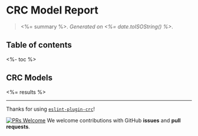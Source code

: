 # CRC Model Report

> <%= summary %>. _Generated on <%= date.toISOString() %>_.

## Table of contents

<%- toc %>

## CRC Models

<%= results %>

---

Thanks for using [`eslint-plugin-crc`](https://github.com/gregswindle/eslint-plugin-crc#eslint-plugin-crc)!

[![PRs Welcome][makeapullrequest-image]][makeapullrequest-url] We welcome contributions with GitHub **issues** and **pull requests**.

[makeapullrequest-image]: https://img.shields.io/badge/PRs-welcome-brightgreen.svg?style=flat-square
[makeapullrequest-url]: http://makeapullrequest.com
